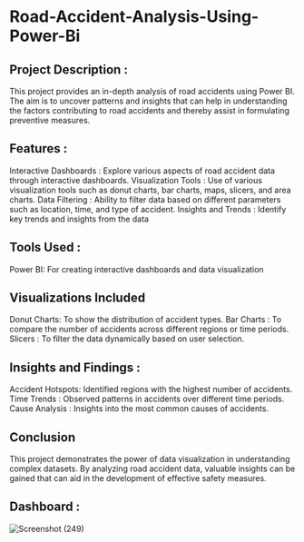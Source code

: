 # Road-Accident-Analysis-Using-Power-Bi
## Project Description :
This project provides an in-depth analysis of road accidents using Power BI. The aim is to uncover patterns and insights that can help in understanding the factors contributing to road accidents and thereby assist in formulating preventive measures.

##  Features :
Interactive Dashboards :  Explore various aspects of road accident data through interactive dashboards.
Visualization Tools :   Use of various visualization tools such as donut charts, bar charts, maps, slicers, and area charts.
Data Filtering  :       Ability to filter data based on different parameters such as location, time, and type of accident.
Insights and Trends :   Identify key trends and insights from the data
## Tools Used :
Power BI: For creating interactive dashboards and data visualization
## Visualizations Included
Donut Charts:  To show the distribution of accident types.
Bar Charts  :    To compare the number of accidents across different regions or time periods.
 Slicers    :      To filter the data dynamically based on user selection.
## Insights and Findings :
Accident Hotspots: Identified regions with the highest number of accidents.
Time Trends    :      Observed patterns in accidents over different time periods.
Cause Analysis : Insights into the most common causes of accidents.
## Conclusion
This project demonstrates the power of data visualization in understanding complex datasets. By analyzing road accident data, valuable insights can be gained that can aid in the development of effective safety measures.
## Dashboard :
![Screenshot (249)](https://github.com/user-attachments/assets/c55bcd08-3813-4ad9-86b3-c69e14c9f7ab)
 

